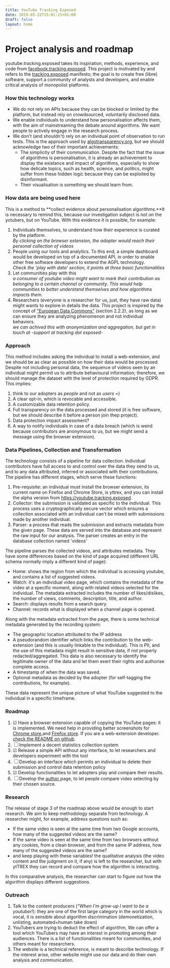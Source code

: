 ```yaml
---
title: YouTube Tracking Exposed
date: 2019-05-22T15:01:21+01:00
draft: false
layout: home
---
```


# Project analysis and roadmap

youtube.tracking.exposed takes its inspiration, methods, experience, and code from [facebook.tracking.exposed](https://facebook.tracking.exposed). This project is motivated by and refers to the [tracking.exposed](https://tracking.exposed) manifesto; the goal is to create free (libre) software, support a community of analysts and developers, and enable critical analysis of monopolist platforms.

### How this technology works

* We do not rely on APIs because they can be blocked or limited by the platform, but instead rely on crowdsourced, voluntarily disclosed data.
* We enable individuals to understand how personalisation affects them, with the aim of mainstreaming the debate around algorithms. We want people to actively engage in the research process.
* We don't (and shouldn't) rely on an individual point of observation to run tests. This is the approach used by [algotransparency.org](https://algotransparency.org), but we should acknowledge two of their important achievements:
    *   The simplicity of their communication. Despite the fact that the issue of algorithms is personalisation, it is already an achievement to display the existance and impact of algorithms, especially to show how delicate topics, such as health, science, and politics, might suffer from these hidden logic because they can be exploited by disinformant.
    *   Their visualisation is something we should learn from.
      

### How data are being used here

This is a method to **collect evidence about personalisation algorithms.**It is necessary to remind this, because our investigation subject is not on the yotubers, but on YouTube. With this evidence it is possible, for example:

1.  Individuals themselves, to understand how their experience is curated by the platform.  
*By clicking on the browser extension, the adopter would reach their personal collection of videos*
2.  People using our tools and analytics. To this end, a simple dashboard would be developed on top of a documented API, in order to enable other free software developers to extend the AGPL technology.  
*Check the 'play with data' section, it points at three basic functionalities*
3.  Let communities play with this  
*a consumer of youtube video might want to mark their contribution as belonging to a certain channel or community. This would help communities to better understand themselves and how algorithms impacts them.*
4.  Researchers (everyone is a researcher for us, just, they have raw data) might wants to explore in details the data. This project is inspired by the concept of ["European Data Commons"](https://diem25.org/wp-content/uploads/2019/03/Technological-Sovereignty-Green-Paper-No-3.pdf) (section 2.2.2), as long as we can ensure they are analyzing phenomenon and not individual behaviors.  
*we can achived this with anonymization and aggregation, but get in touch at -support at tracking dot exposed-*
      

### Approach

This method includes asking the individual to install a web-extension, and we should be as clear as possible on how their data would be processed. Despite not including personal data, the sequence of videos seen by an individual might permit us to attribute behavioural information; therefore, we should manage the dataset with the level of protection required by GDPR. This implies:

1.  think to our adopters as *people* and not as *users* =) 
2.  A clear opt-in, which is revocable and accessible.
3.  A customizable data retention policy.
4.  Full transparency on the data processed and stored (it is free software, but we should describe it before a person join thep project).
5.  Data protection impact assessment?
6.  A way to notify individuals in case of a data breach (which is weird because contributors are anonymous to us, but we might send a message using the browser extension).
      

### Data Pipelines, Collection and Transformation

The technology consists of a pipeline for data collection. Individual contributors have full access to and control over the data they send to us, and to any data attributed, inferred or associated with their contributions. The pipeline has different stages, which serve these functions:
      
1.  Pre-requisite: an individual must install the browser extension, its current name on Firefox and Chrome Store, is yttrex, and you can install the alpha version from https://youtube.tracking.exposed.
2.  Collector: the submission is validated as specific to the individual. This process uses a cryptographically secure vector which ensures a collection associated with an individual can't be mixed with submissions made by another individual. 
3.  Parser: a process that reads the submission and extracts metadata from the given page. These data are served into the database and represent the raw input for our analysis. The parser creates an entry in the database collection named 'videos'
      
The pipeline parses the collected videos, and attributes metadata. They have some differences based on the kind of page acquired (different URL schema normally imply a different kind of page):

* Home: shows the region from which the individual is accessing youtube, and contains a list of suggested videos.
* Watch: it's an individual video page, which contains the metadata of the video at a specific moment, along with related videos selected for the individual. The metadata extracted includes the number of likes/dislikes, the number of views, comments, description, title, and author. 
* Search: displays results from a search query.
* Channel: records what is displayed when a channel page is opened.
      
Along with the metadata extracted from the page, there is some technical metadata generated by the recording system:

* The geographic location attributed to the IP address
* A pseudorandom identifier which links the contribution to the web-extension (and this is usually linkable to the individual). This is PII, and the use of this metadata might result in sensitive data, if not properly redacted/aggregated.  This data is also necessary to identify the legitimate owner of the data and let them exert their rights and authorise complete access.
* A timestamp of when the data was saved.
* Optional metadata as decided by the adopter (for self-tagging the contributions, for example).

These data represent the unique picture of what YouTube suggested to the individual in a specific timeframe.

### Roadmap

1. ☑  Have a browser extension capable of copying the YouTube pages: it is implemented. We need help in providing better screenshots for [Chrome store,](https://chrome.google.com/webstore/detail/yttrex/kbbgjcgdcibilpahljnlejefcehbljnd)and [Firefox store](https://addons.mozilla.org/en-US/firefox/addon/yttrex/). If you are a web-extension developer. [check the README on github](https://github.com/tracking-exposed/yttrex).
2. ☐  Implement a decent statistics collection system 
3. ☑  Release a simple API without any interface, to let researchers and developers experiment with the tool
4. ☐  Develop an interface which permits an individual to delete their submission and control data retention policy
5. ☑  Develop functionalities to let adopters play and compare their results.
6. ☐  Develop the [author ](/author)page, to let people compare video selecting by their chosen source.
      
### Research

The release of stage 3 of the roadmap above would be enough to start research. We aim to keep methodology separate from technology. A researcher might, for example, address questions such as:

* If the same video is seen at the same time from two Google accounts, how many of the suggested videos are the same?
* If the same video is seen at the same time from two browsers without any cookies, from a clean browser, and from the same IP address, how many of the suggested videos are the same?
* and keep playing with these variables! the qualitative analysis (the video content and the judgment on it, if any) is left to the researcher, but with ytTREX they can record and compare how the algorithm is interacting.
      

In this comparative analysis, the researcher can start to figure out how the algorithm displays different suggestions.

### Outreach

1. Talk to the content producers (*"When I'm grow-up I want to be a youtuber!*): they are one of the first large category in the world which is vocal, it is sensible about algorithm discrimination (demonetization, unlisting, automated+human take down)
2. YouTubers are trying to deduct the effect of algorithm, We can offer a tool which YouTubers may have an interest in promoting among their audiences. There is a list of functionalities meant for communities, and others meant for researchers.
3. The website is a technical reference, is meant to describe technology. If the interest arise, other website might use our data and do their own analysis and communication.
